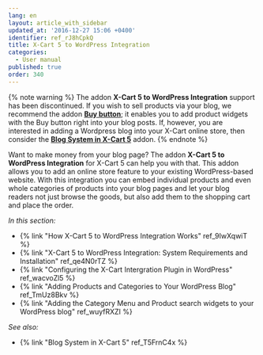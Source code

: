 ```yaml
---
lang: en
layout: article_with_sidebar
updated_at: '2016-12-27 15:06 +0400'
identifier: ref_rJ8hCpkQ
title: X-Cart 5 to WordPress Integration
categories:
  - User manual
published: true
order: 340
---
```

{% note warning %} 
The addon **X-Cart 5 to WordPress Integration** support has been discontinued. If you wish to sell products via your blog, we recommend the addon **[Buy button](https://market.x-cart.com/addons/buy-button.html "X-Cart 5 to WordPress Integration")**; it enables you to add product widgets with the Buy button right into your blog posts. If, however, you are interested in adding a Wordpress blog into your X-Cart online store, then consider the **[Blog System in X-Cart 5](https://market.x-cart.com/addons/blog-system-in-xcart-5.html "X-Cart 5 to WordPress Integration")** addon. 
{% endnote %}

Want to make money from your blog page? The addon **X-Cart 5 to WordPress Integration** for X-Cart 5 can help you with that. This addon allows you to add an online store feature to your existing WordPress-based website. With this integration you can embed individual products and even whole categories of products into your blog pages and let your blog readers not just browse the goods, but also add them to the shopping cart and place the order.

_In this section:_

*   {% link "How X-Cart 5 to WordPress Integration Works" ref_9IwXqwiT %}
*   {% link "X-Cart 5 to WordPress Integration: System Requirements and Installation" ref_qe4N0rTZ %}
*   {% link "Configuring the X-Cart Intergration Plugin in WordPress" ref_wacvoZl5 %}
*   {% link "Adding Products and Categories to Your WordPress Blog" ref_TmUz8Bkv %}
*   {% link "Adding the Category Menu and Product search widgets to your WordPress blog" ref_wuyfRXZI %}

_See also:_

*   {% link "Blog System in X-Cart 5" ref_T5FrnC4x %}
